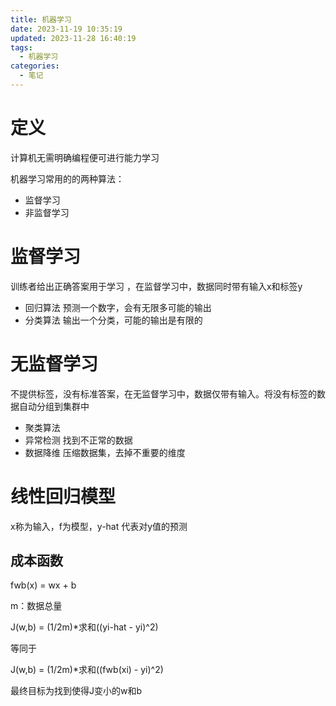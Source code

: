 ```yaml
---
title: 机器学习
date: 2023-11-19 10:35:19
updated: 2023-11-28 16:40:19
tags:
  - 机器学习
categories:
  - 笔记
---
```


# 定义

计算机无需明确编程便可进行能力学习

机器学习常用的的两种算法：

- 监督学习
- 非监督学习

# 监督学习

训练者给出正确答案用于学习 ，在监督学习中，数据同时带有输入x和标签y

- 回归算法
  预测一个数字，会有无限多可能的输出
- 分类算法
  输出一个分类，可能的输出是有限的

# 无监督学习

不提供标签，没有标准答案，在无监督学习中，数据仅带有输入。将没有标签的数据自动分组到集群中

- 聚类算法
- 异常检测
  找到不正常的数据
- 数据降维
  压缩数据集，去掉不重要的维度

# 线性回归模型

x称为输入，f为模型，y-hat 代表对y值的预测

## 成本函数

fwb(x) = wx + b

m：数据总量

J(w,b) = (1/2m)*求和((yi-hat - yi)^2)

等同于

J(w,b) = (1/2m)*求和((fwb(xi) - yi)^2)

最终目标为找到使得J变小的w和b